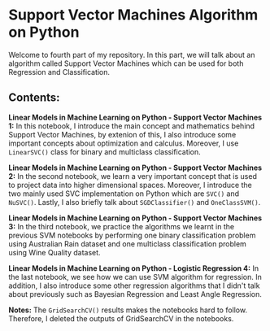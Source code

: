 # Support Vector Machines Algorithm on Python
Welcome to fourth part of my repository. In this part, we will talk about an algorithm called Support Vector Machines which can be used for both Regression and Classification.

## Contents:

**Linear Models in Machine Learning on Python - Support Vector Machines 1:** In this notebook, I introduce the main concept and mathematics behind Support Vector Machines, by extenion of this, I also introduce some important concepts about optimization and calculus. Moreover, I use `LinearSVC()` class for binary and multiclass classification.



**Linear Models in Machine Learning on Python - Support Vector Machines 2:** In the second notebook, we learn a very important concept that is used to project data into higher dimensional spaces. Moreover, I introduce the two mainly used SVC implementation on Python which are `SVC()` and `NuSVC()`. Lastly, I also briefly talk about `SGDClassifier()` and `OneClassSVM()`.

**Linear Models in Machine Learning on Python - Support Vector Machines 3:** In the third notebook, we practice the algorithms we learnt in the previous SVM notebooks by performing one binary classification problem using Australian Rain dataset  and one multiclass classification problem using Wine Quality dataset.

**Linear Models in Machine Learning on Python - Logistic Regression 4:** In the last notebook, we see how we can use SVM algorithm for regression. In addition, I also introduce some other regression algorithms that I didn't talk about previously such as Bayesian Regression and Least Angle Regression.


**Notes:** The `GridSearchCV()` results makes the notebooks hard to follow. Therefore, I deleted the outputs of GridSearchCV in the notebooks.
